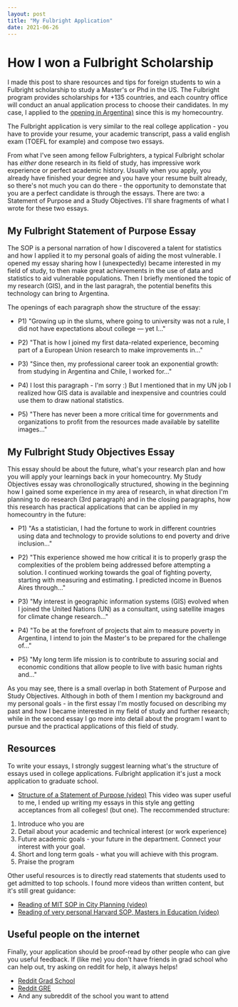 ```yaml
---
layout: post
title: "My Fulbright Application"
date: 2021-06-26
---
```


# How I won a Fulbright Scholarship

I made this post to share resources and tips for foreign students to win a Fulbright scholarship to study a Master's or Phd in the US. The Fulbright program
provides scholarships for +135 countries, and each country office will conduct an anual application process to choose their candidates. In my case, I applied to the [opening in Argentina)](http://fulbright.edu.ar/course/beca-master-y-doctorado/#:~:text=Requisitos%20generales,-Las%20becas%20son&text=Las%20becas%20est%C3%A1n%20restringidas%20a,Unidos%20por%20per%C3%ADodos%20prolongados%20anteriormente.
) since this is my homecountry.


The Fulbright application is very similar to the real college application - you have to provide your resume, your academic transcript, pass a valid english exam (TOEFL for example) and compose two essays.

From what I've seen among fellow Fulbrighters, a typical Fulbright scholar has _either_ done research in its field of study, has impressive work experience or perfect academic history. Usually when you apply, you already have finished your degree and you have your resume built already, so there's not much you can do there - the opportunity to demonstate that you are a perfect candidate is through the essays. There are two: a Statement of Purpose and a Study Objectives. I'll share fragments of what I wrote for these two essays.


## My Fulbright Statement of Purpose Essay  
The SOP is a personal narration of how I discovered a talent for statistics and how I applied it to my personal goals of aiding the most vulnerable. I opened my essay sharing how I (unexpectedly) became interested in my field of study, to then make great achievements in the use of data and statistics to aid vulnerable populations. Then I briefly mentioned the topic of my research (GIS), and in the last paragrah, the potential benefits this technology can bring to Argentina.

The openings of each paragraph show the structure of the essay:

- P1) "Growing up in the slums, where going to university was not a rule, I did not have expectations about college — yet I..."

- P2) "That is how I joined my first data-related experience, becoming part of a European Union research to make improvements in..."

- P3) "Since then, my professional career took an exponential growth: from studying in Argentina and Chile, I worked for..."

- P4) I lost this paragraph - I'm sorry :) But I mentioned that in my UN job I realized how GIS data is available and inexpensive and countries could use them to draw national statistics.

- P5) "There has never been a more critical time for governments and organizations to profit from the resources made available by satellite images..."



## My Fulbright Study Objectives Essay

This essay should be about the future, what's your research plan and how you will apply your learnings back in your homecountry.
My Study Objectives essay was chronollogically structured, showing in the beginning how I gained some experience in my area of research, in what direction I'm planning to do research (3rd paragraph) and in the closing paragraphs, how this research has practical applications that can be applied in my homecountry in the future:

- P1) "As a statistician, I had the fortune to work in different countries using data and technology to provide solutions to end poverty and drive inclusion..."

- P2) "This experience showed me how critical it is to properly grasp the complexities of the problem being addressed before attempting a solution. I continued working towards the goal of fighting poverty, starting with measuring and estimating. I predicted income in Buenos Aires through..."

- P3) "My interest in geographic information systems (GIS) evolved when I joined the United Nations (UN) as a consultant, using satellite images for climate change research..."

- P4) "To be at the forefront of projects that aim to measure poverty in Argentina, I intend to join the Master's to be prepared for the challenge of..."

- P5) "My long term life mission is to contribute to assuring social and economic conditions that allow people to live with basic human rights and..."

As you may see, there is a small overlap in both Statement of Purpose and Study Objectives. Although in both of them I mention my background and my personal goals - in the first essay I'm mostly focused on describing my past and how I became interested in my field of study and further research; while in the second essay I go more into detail about the program I want to pursue and the practical applications of this field of study.


## Resources

To write your essays, I strongly suggest learning what's the structure of essays used in college applications. Fulbright application it's just a mock application to graduate school.

- [Structure of a Statement of Purpose (video)](https://www.youtube.com/watch?v=Yr1OXIS8cjY)
This video was super useful to me, I ended up writing my essays in this style ang getting acceptances from all colleges! (but one). The reccommended structure:

1. Introduce who you are
2. Detail about your academic and technical interest (or work experience)
3. Future academic goals - your future in the department. Connect your interest with your goal.
4. Short and long term goals - what you will achieve with this program.
5. Praise the program  

Other useful resources is to directly read statements that students used to get admitted to top schools. I found more videos than written content, but it's still great guidance:

- [Reading of MIT SOP in City Planning (video)](https://www.youtube.com/watch?v=yjhSbp2JWp4)
- [Reading of very personal Harvard SOP, Masters in Education (video)](https://www.youtube.com/watch?v=hFc-MawCIDI)


## Useful people on the internet

Finally, your application should be proof-read by other people who can give you useful feedback. If (like me) you don't have friends in grad school who can help out, try asking on reddit for help, it always helps!

- [Reddit Grad School](https://www.reddit.com/r/GradSchool/)
- [Reddit GRE](https://www.reddit.com/r/GRE/)
- And any subreddit of the school you want to attend

